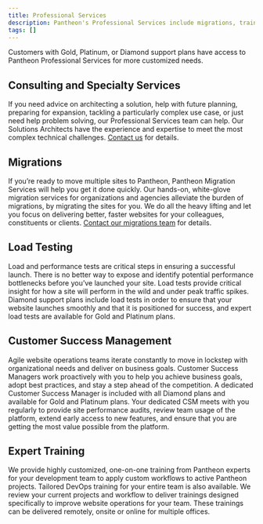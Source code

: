 ```yaml
---
title: Professional Services
description: Pantheon's Professional Services include migrations, training, consulting, customer success management, and load testing.
tags: []
---
```

Customers with Gold, Platinum, or Diamond support plans have access to Pantheon Professional Services for more customized needs. 

## Consulting and Specialty Services
If you need advice on architecting a solution, help with future planning, preparing for expansion, tackling a particularly complex use case, or just need help problem solving, our Professional Services team can help. Our Solutions Architects have the experience and expertise to meet the most complex technical challenges. [Contact us](https://pantheon.io/contact-us) for details.

## Migrations
If you’re ready to move multiple sites to Pantheon, Pantheon Migration Services will help you get it done quickly. Our hands-on, white-glove migration services for organizations and agencies alleviate the burden of migrations, by migrating the sites for you. We do all the heavy lifting and let you focus on delivering better, faster websites for your colleagues, constituents or clients. [Contact our migrations team](https://pantheon.io/migrations) for details. 

## Load Testing
Load and performance tests are critical steps in ensuring a successful launch. There is no better way to expose and identify potential performance bottlenecks before you’ve launched your site. Load tests provide critical insight for how a site will perform in the wild and under peak traffic spikes. Diamond support plans include load tests in order to ensure that your website launches smoothly and that it is positioned for success, and expert load tests are available for Gold and Platinum plans. 

## Customer Success Management  
Agile website operations teams iterate constantly to move in lockstep with organizational needs and deliver on business goals. Customer Success Managers work proactively with you to help you achieve business goals, adopt best practices, and stay a step ahead of the competition. A dedicated Customer Success Manager is included with all Diamond plans and available for Gold and Platinum plans. Your dedicated CSM meets with you regularly to provide site performance audits, review team usage of the platform, extend early access to new features, and ensure that you are getting the most value possible from the platform.

## Expert Training  
We provide highly customized, one-on-one training from Pantheon experts for your development team to apply custom workflows to active Pantheon projects. Tailored DevOps training for your entire team is also available. We review your current projects and workflow to deliver trainings designed specifically to improve website operations for your team. These trainings can be delivered remotely, onsite or online for multiple offices. 
